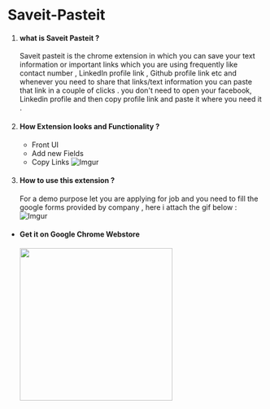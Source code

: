 # Saveit-Pasteit 

1. #### what is Saveit Pasteit ? <br>
   Saveit pasteit is the chrome extension in which you can save your text information or important links which you are using  frequently 
   like contact number , LinkedIn profile link , Github profile link etc and whenever you need to share that links/text 
   information you can paste that link in a couple of clicks . you don't need to open your facebook, Linkedin profile and then 
   copy profile link and paste it where you need it .
   
2. #### How Extension looks and Functionality ? <br>
   * Front UI            
   * Add new Fields
   * Copy Links
    ![Imgur](http://i.imgur.com/scNeLwZ.gif)

3. #### How to use this extension ? <br>
   For a demo purpose let you are applying for job and you need to fill the google forms provided by company , here i attach 
   the gif below :<br>
        ![Imgur](http://i.imgur.com/W1WViNz.gif)


* #### Get it on Google Chrome Webstore 

    <a href="https://chrome.google.com/webstore/detail/saveit-pasteit/oifdhhjpmpiepenhapgbdpcakcbflekj"><img src='http://i.imgur.com/ydfpGPS.jpg' width='300'/></a>
